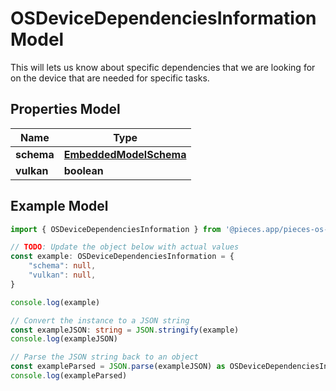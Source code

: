 
# OSDeviceDependenciesInformation Model

This will lets us know about specific dependencies that we are looking for on the device that are needed for specific tasks.

## Properties Model

Name | Type
------------ | -------------
**schema** | [**EmbeddedModelSchema**](EmbeddedModelSchema)
**vulkan** | **boolean**

## Example Model

```typescript
import { OSDeviceDependenciesInformation } from '@pieces.app/pieces-os-client'

// TODO: Update the object below with actual values
const example: OSDeviceDependenciesInformation = {
    "schema": null,
    "vulkan": null,
}

console.log(example)

// Convert the instance to a JSON string
const exampleJSON: string = JSON.stringify(example)
console.log(exampleJSON)

// Parse the JSON string back to an object
const exampleParsed = JSON.parse(exampleJSON) as OSDeviceDependenciesInformation
console.log(exampleParsed)
```


